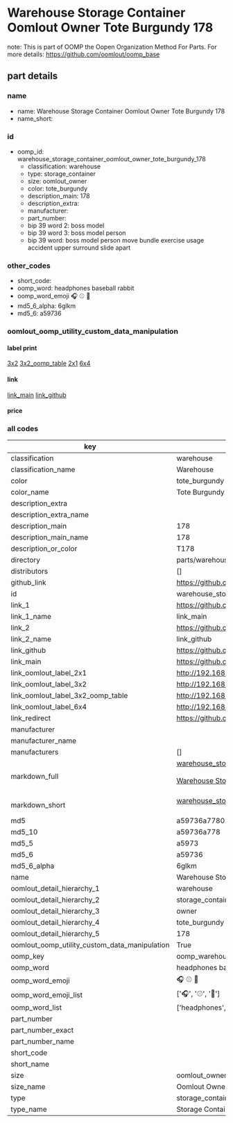 # Warehouse Storage Container Oomlout Owner Tote Burgundy 178  

note: This is part of OOMP the Oopen Organization Method For Parts. For more details: https://github.com/oomlout/oomp_base

##  part details
  







### name
* name: Warehouse Storage Container Oomlout Owner Tote Burgundy 178
* name_short: 
### id
* oomp_id: warehouse_storage_container_oomlout_owner_tote_burgundy_178
  * classification: warehouse
  * type: storage_container
  * size: oomlout_owner
  * color: tote_burgundy
  * description_main: 178
  * description_extra: 
  * manufacturer: 
  * part_number: 
  * bip 39 word 2: boss model
  * bip 39 word 3: boss model person
  * bip 39 word: boss model person move bundle exercise usage accident upper surround slide apart

### other_codes
* short_code: 
* oomp_word: headphones baseball rabbit
* oomp_word_emoji :headphones: :baseball: :rabbit:
* md5_6_alpha: 6glkm
* md5_6: a59736






### oomlout_oomp_utility_custom_data_manipulation
#### label print
[3x2](http://192.168.1.245:1112/?label=oomp%206glkm)
[3x2_oomp_table](http://192.168.1.108:1112/?label=oomp%206glkm)
[2x1](http://192.168.1.242:1112/?label=oomp%206glkm)
[6x4](http://192.168.1.55:1112/?label=oomp%206glkm)    

#### link

[link_main](https://github.com/oomlout/oomlout_oomp_version_1_messy/tree/main/parts/warehouse_storage_container_oomlout_owner_tote_burgundy_178) [link_github](https://github.com/oomlout/oomlout_oomp_version_1_messy/tree/main/parts/warehouse_storage_container_oomlout_owner_tote_burgundy_178)                             

#### price







### all codes 
| key | value |  
| --- | --- |  
| classification | warehouse |  
| classification_name | Warehouse |  
| color | tote_burgundy |  
| color_name | Tote Burgundy |  
| description_extra |  |  
| description_extra_name |  |  
| description_main | 178 |  
| description_main_name | 178 |  
| description_or_color | T178 |  
| directory | parts/warehouse_storage_container_oomlout_owner_tote_burgundy_178 |  
| distributors | [] |  
| github_link | https://github.com/oomlout/oomlout_oomp_part_src/tree/main/parts/warehouse_storage_container_oomlout_owner_tote_burgundy_178 |  
| id | warehouse_storage_container_oomlout_owner_tote_burgundy_178 |  
| link_1 | https://github.com/oomlout/oomlout_oomp_version_1_messy/tree/main/parts/warehouse_storage_container_oomlout_owner_tote_burgundy_178 |  
| link_1_name | link_main |  
| link_2 | https://github.com/oomlout/oomlout_oomp_version_1_messy/tree/main/parts/warehouse_storage_container_oomlout_owner_tote_burgundy_178 |  
| link_2_name | link_github |  
| link_github | https://github.com/oomlout/oomlout_oomp_version_1_messy/tree/main/parts/warehouse_storage_container_oomlout_owner_tote_burgundy_178 |  
| link_main | https://github.com/oomlout/oomlout_oomp_version_1_messy/tree/main/parts/warehouse_storage_container_oomlout_owner_tote_burgundy_178 |  
| link_oomlout_label_2x1 | http://192.168.1.242:1112/?label=oomp%206glkm |  
| link_oomlout_label_3x2 | http://192.168.1.245:1112/?label=oomp%206glkm |  
| link_oomlout_label_3x2_oomp_table | http://192.168.1.108:1112/?label=oomp%206glkm |  
| link_oomlout_label_6x4 | http://192.168.1.55:1112/?label=oomp%206glkm |  
| link_redirect | https://github.com/oomlout/oomlout_oomp_version_1_messy/tree/main/parts/warehouse_storage_container_oomlout_owner_tote_burgundy_178 |  
| manufacturer |  |  
| manufacturer_name |  |  
| manufacturers | [] |  
| markdown_full | [warehouse_storage_container_oomlout_owner_tote_burgundy_178](none)<br>[](none)<br>[Warehouse Storage Container Oomlout Owner Tote Burgundy 178](none)<br><br> |  
| markdown_short | [warehouse_storage_container_oomlout_owner_tote_burgundy_178](none)<br><br> |  
| md5 | a59736a778017df13d0f290d46a3a0d1 |  
| md5_10 | a59736a778 |  
| md5_5 | a5973 |  
| md5_6 | a59736 |  
| md5_6_alpha | 6glkm |  
| name | Warehouse Storage Container Oomlout Owner Tote Burgundy 178 |  
| oomlout_detail_hierarchy_1 | warehouse |  
| oomlout_detail_hierarchy_2 | storage_container |  
| oomlout_detail_hierarchy_3 | owner |  
| oomlout_detail_hierarchy_4 | tote_burgundy |  
| oomlout_detail_hierarchy_5 | 178 |  
| oomlout_oomp_utility_custom_data_manipulation | True |  
| oomp_key | oomp_warehouse_storage_container_oomlout_owner_tote_burgundy_178 |  
| oomp_word | headphones baseball rabbit |  
| oomp_word_emoji | :headphones: :baseball: :rabbit: |  
| oomp_word_emoji_list | [':headphones:', ':baseball:', ':rabbit:'] |  
| oomp_word_list | ['headphones', 'baseball', 'rabbit'] |  
| part_number |  |  
| part_number_exact |  |  
| part_number_name |  |  
| short_code |  |  
| short_name |  |  
| size | oomlout_owner |  
| size_name | Oomlout Owner |  
| type | storage_container |  
| type_name | Storage Container |  
